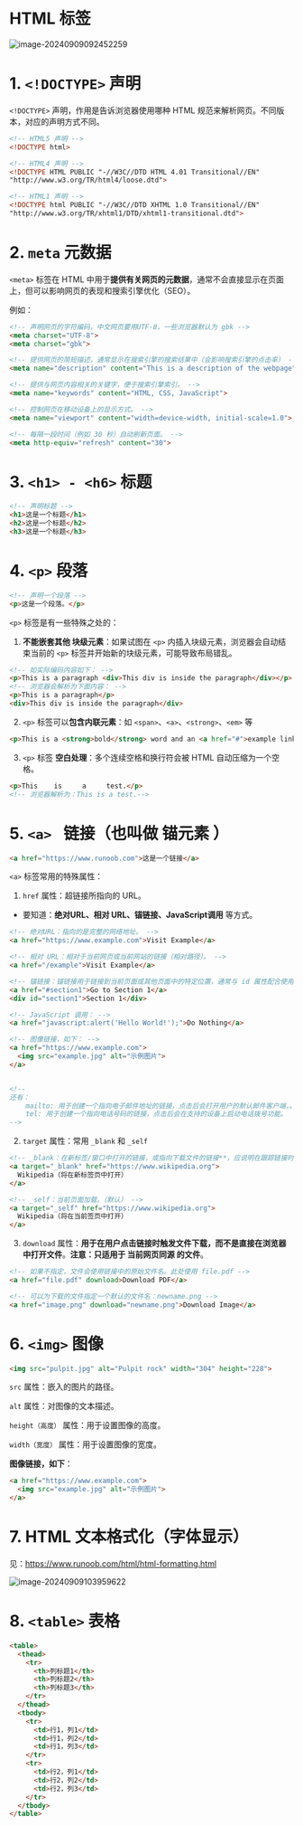 # HTML 标签

![image-20240909092452259](https://raw.githubusercontent.com/xupengboo/xupengboo-picture/main/img/image-20240909092452259.png)

# 1. `<!DOCTYPE>` 声明

`<!DOCTYPE>` 声明，作用是告诉浏览器使用哪种 HTML 规范来解析网页。不同版本，对应的声明方式不同。

```html
<!-- HTML5 声明 -->
<!DOCTYPE html>

<!-- HTML4 声明 -->
<!DOCTYPE HTML PUBLIC "-//W3C//DTD HTML 4.01 Transitional//EN"
"http://www.w3.org/TR/html4/loose.dtd">

<!-- HTML1 声明 -->
<!DOCTYPE html PUBLIC "-//W3C//DTD XHTML 1.0 Transitional//EN"
"http://www.w3.org/TR/xhtml1/DTD/xhtml1-transitional.dtd">
```



# 2. `meta` 元数据

`<meta>` 标签在 HTML 中用于**提供有关网页的元数据**，通常不会直接显示在页面上，但可以影响网页的表现和搜索引擎优化（SEO）。

例如：

```html
<!-- 声明网页的字符编码，中文网页要用UTF-8，一些浏览器默认为 gbk --> 
<meta charset="UTF-8">
<meta charset="gbk">

<!-- 提供网页的简短描述，通常显示在搜索引擎的搜索结果中（会影响搜索引擎的点击率） -->
<meta name="description" content="This is a description of the webpage">

<!-- 提供与网页内容相关的关键字，便于搜索引擎索引。 -->
<meta name="keywords" content="HTML, CSS, JavaScript">

<!-- 控制网页在移动设备上的显示方式。 -->
<meta name="viewport" content="width=device-width, initial-scale=1.0">

<!-- 每隔一段时间（例如 30 秒）自动刷新页面。 -->
<meta http-equiv="refresh" content="30">
```



# 3. `<h1> - <h6>` 标题

```html
<!-- 声明标题 -->
<h1>这是一个标题</h1>
<h2>这是一个标题</h2>
<h3>这是一个标题</h3>
```



# 4. `<p>` 段落

```html
<!-- 声明一个段落 -->
<p>这是一个段落。</p>
```

 `<p>` 标签是有一些特殊之处的：

1. **不能嵌套其他 块级元素**：如果试图在 `<p>` 内插入块级元素，浏览器会自动结束当前的 `<p>` 标签并开始新的块级元素，可能导致布局错乱。

```html
<!-- 如实际编码内容如下： -->
<p>This is a paragraph <div>This div is inside the paragraph</div></p>
<!-- 浏览器会解析为下面内容： -->
<p>This is a paragraph</p>
<div>This div is inside the paragraph</div>
```

2. `<p>` 标签可以**包含内联元素**：如 `<span>`、`<a>`、`<strong>`、`<em>` 等

```html
<p>This is a <strong>bold</strong> word and an <a href="#">example link</a>.</p>
```

3.  `<p>` 标签 **空白处理**：多个连续空格和换行符会被 HTML 自动压缩为一个空格。

```html
<p>This    is     a     test.</p>
<!-- 浏览器解析为：This is a test.-->
```



# 5. `<a> ` 链接（也叫做 锚元素 ）

```HTML
<a href="https://www.runoob.com">这是一个链接</a>

```

`<a>` 标签常用的特殊属性：

1. `href` 属性：超链接所指向的 URL。

- 要知道：**绝对URL、相对 URL、锚链接、JavaScript调用** 等方式。

```html
<!-- 绝对URL：指向的是完整的网络地址。 -->
<a href="https://www.example.com">Visit Example</a>

<!-- 相对 URL：相对于当前网页或当前网站的链接（相对路径）。 -->
<a href="/example">Visit Example</a>

<!-- 锚链接：锚链接用于链接到当前页面或其他页面中的特定位置，通常与 id 属性配合使用。 -->
<a href="#section1">Go to Section 1</a>
<div id="section1">Section 1</div>

<!-- JavaScript 调用： -->
<a href="javascript:alert('Hello World!');">Do Nothing</a>

<!-- 图像链接，如下： -->
<a href="https://www.example.com">
  <img src="example.jpg" alt="示例图片">
</a>


<!-- 
还有：
	mailto: 用于创建一个指向电子邮件地址的链接，点击后会打开用户的默认邮件客户端，。
	tel: 用于创建一个指向电话号码的链接，点击后会在支持的设备上启动电话拨号功能。
-->
```

2.  `target` 属性：常用 `_blank` 和 `_self` 

```html
<!-- _blank：在新标签/窗口中打开的链接，或指向下载文件的链接**，应说明在跟踪链接时将发生什么。 -->
<a target="_blank" href="https://www.wikipedia.org">
  Wikipedia（将在新标签页中打开）
</a>

<!-- _self：当前页面加载。（默认） -->
<a target="_self" href="https://www.wikipedia.org">
  Wikipedia（将在当前签页中打开）
</a>
```

3. `download` 属性：**用于在用户点击链接时触发文件下载，而不是直接在浏览器中打开文件**。**注意：只适用于 当前网页同源 的文件**。

```html
<!-- 如果不指定，文件会使用链接中的原始文件名。此处使用 file.pdf -->
<a href="file.pdf" download>Download PDF</a>

<!-- 可以为下载的文件指定一个默认的文件名：newname.png -->
<a href="image.png" download="newname.png">Download Image</a>
```



# 6. `<img>` 图像

```html
<img src="pulpit.jpg" alt="Pulpit rock" width="304" height="228">
```

`src` 属性：嵌入的图片的路径。

`alt` 属性：对图像的文本描述。

`height（高度）`  属性：用于设置图像的高度。

`width（宽度）` 属性：用于设置图像的宽度。

**图像链接，如下**：

```html
<a href="https://www.example.com">
  <img src="example.jpg" alt="示例图片">
</a>
```



# 7. HTML 文本格式化（字体显示）

见：https://www.runoob.com/html/html-formatting.html

![image-20240909103959622](https://raw.githubusercontent.com/xupengboo/xupengboo-picture/main/img/image-20240909103959622.png)



# 8.  `<table>` 表格

```html
<table>
  <thead>
    <tr>
      <th>列标题1</th>
      <th>列标题2</th>
      <th>列标题3</th>
    </tr>
  </thead>
  <tbody>
    <tr>
      <td>行1，列1</td>
      <td>行1，列2</td>
      <td>行1，列3</td>
    </tr>
    <tr>
      <td>行2，列1</td>
      <td>行2，列2</td>
      <td>行2，列3</td>
    </tr>
  </tbody>
</table>
```

